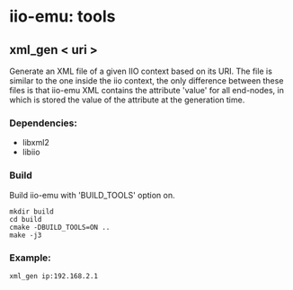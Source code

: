 # iio-emu: tools

## xml_gen < uri >
Generate an XML file of a given IIO context based on its URI. The file is similar to the one inside the iio
context, the only difference between these files is that iio-emu XML contains the attribute
'value' for all end-nodes, in which is stored the value of the attribute at the generation time.

### Dependencies:
 - libxml2
 - libiio

### Build
Build iio-emu with 'BUILD_TOOLS' option on.

```shell
mkdir build
cd build
cmake -DBUILD_TOOLS=ON ..
make -j3
```
### Example:
```shell
xml_gen ip:192.168.2.1
```
